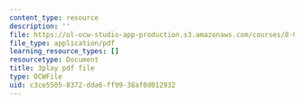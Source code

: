 ```yaml
---
content_type: resource
description: ''
file: https://ol-ocw-studio-app-production.s3.amazonaws.com/courses/8-01sc-classical-mechanics-fall-2016/c3ce55058372dda6ff9938af0d012932_d9ugFckUBcg.pdf
file_type: application/pdf
learning_resource_types: []
resourcetype: Document
title: 3play pdf file
type: OCWFile
uid: c3ce5505-8372-dda6-ff99-38af0d012932
---
```

